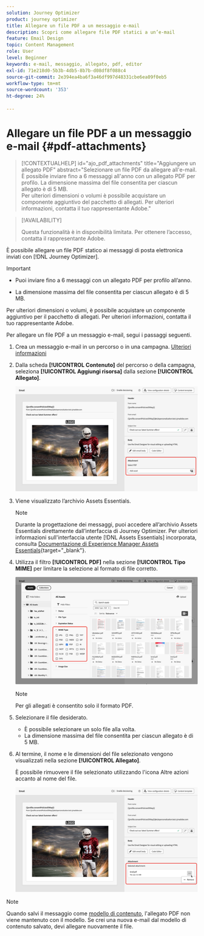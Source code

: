 ```yaml
---
solution: Journey Optimizer
product: journey optimizer
title: Allegare un file PDF a un messaggio e-mail
description: Scopri come allegare file PDF statici a un’e-mail
feature: Email Design
topic: Content Management
role: User
level: Beginner
keywords: e-mail, messaggio, allegato, pdf, editor
exl-id: 71e218d0-5b3b-4db5-8b7b-d08df8f088c4
source-git-commit: 2e394ea4ba6f3a46df997d48331cbe6ea09f0eb5
workflow-type: tm+mt
source-wordcount: '353'
ht-degree: 24%

---
```


# Allegare un file PDF a un messaggio e-mail {#pdf-attachments}

>[!CONTEXTUALHELP]
>id="ajo_pdf_attachments"
>title="Aggiungere un allegato PDF"
>abstract="Selezionare un file PDF da allegare all&#39;e-mail.</br>È possibile inviare fino a 6 messaggi all&#39;anno con un allegato PDF per profilo. La dimensione massima del file consentita per ciascun allegato è di 5 MB.</br>Per ulteriori dimensioni o volumi è possibile acquistare un componente aggiuntivo del pacchetto di allegati. Per ulteriori informazioni, contatta il tuo rappresentante Adobe."

>[!AVAILABILITY]
>
>Questa funzionalità è in disponibilità limitata. Per ottenere l’accesso, contatta il rappresentante Adobe.

È possibile allegare un file PDF statico ai messaggi di posta elettronica inviati con [!DNL Journey Optimizer].

>[!IMPORTANT]
>
>* Puoi inviare fino a 6 messaggi con un allegato PDF per profilo all’anno.
>
>* La dimensione massima del file consentita per ciascun allegato è di 5 MB.
>
>Per ulteriori dimensioni o volumi, è possibile acquistare un componente aggiuntivo per il pacchetto di allegati. Per ulteriori informazioni, contatta il tuo rappresentante Adobe.

Per allegare un file PDF a un messaggio e-mail, segui i passaggi seguenti.

1. Crea un messaggio e-mail in un percorso o in una campagna. [Ulteriori informazioni](create-email.md)

1. Dalla scheda **[!UICONTROL Contenuto]** del percorso o della campagna, seleziona **[!UICONTROL Aggiungi risorsa]** dalla sezione **[!UICONTROL Allegato]**.

   ![](assets/email-select-pdf.png)

1. Viene visualizzato l’archivio Assets Essentials.

   >[!NOTE]
   >
   >Durante la progettazione dei messaggi, puoi accedere all’archivio Assets Essentials direttamente dall’interfaccia di Journey Optimizer. Per ulteriori informazioni sull&#39;interfaccia utente [!DNL Assets Essentials] incorporata, consulta [Documentazione di Experience Manager Assets Essentials](https://experienceleague.adobe.com/docs/experience-manager-assets-essentials/help/introduction.html?lang=it){target="_blank"}.

1. Utilizza il filtro **[!UICONTROL PDF]** nella sezione **[!UICONTROL Tipo MIME]** per limitare la selezione al formato di file corretto.

   ![](assets/email-assets-pdf.png)

   >[!NOTE]
   >
   >Per gli allegati è consentito solo il formato PDF.

1. Selezionare il file desiderato.

   * È possibile selezionare un solo file alla volta.
   * La dimensione massima del file consentita per ciascun allegato è di 5 MB.

1. Al termine, il nome e le dimensioni del file selezionato vengono visualizzati nella sezione **[!UICONTROL Allegato]**.

   È possibile rimuovere il file selezionato utilizzando l&#39;icona Altre azioni accanto al nome del file.

   ![](assets/email-remove-attachment.png)

>[!NOTE]
>
>Quando salvi il messaggio come [modello di contenuto](../content-management/create-content-templates.md), l&#39;allegato PDF non viene mantenuto con il modello. Se crei una nuova e-mail dal modello di contenuto salvato, devi allegare nuovamente il file.
